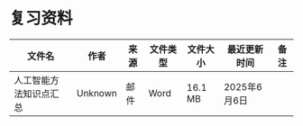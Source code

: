# 复习资料

文件名|作者|来源|文件类型|文件大小|最近更新时间|备注
---|---|---|---|---|---|---
人工智能方法知识点汇总|Unknown|邮件|Word|16.1 MB|2025年6月6日
